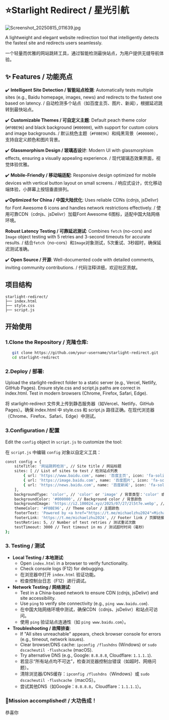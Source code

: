 # ⭐Starlight Redirect / 星光引航

![Screenshot_20250815_011639.jpg](https://youke1.picui.cn/s1/2025/08/15/689e1af74c1e7.jpg)

A lightweight and elegant website redirection tool that intelligently detects the fastest site and redirects users seamlessly.

一个轻量而优雅的网站跳转工具，通过智能检测最快站点，为用户提供无缝导航体验。

## ✨ Features / 功能亮点

:heavy_check_mark: **Intelligent Site Detection / 智能站点检测**: Automatically tests multiple sites (e.g., Baidu homepage, images, news) and redirects to the fastest one based on latency. / 自动检测多个站点（如百度主页、图片、新闻），根据延迟跳转到最快站点。

:heavy_check_mark: **Customizable Themes / 可自定义主题**: Default peach theme color (`#F0BE96`) and black background (`#000000`), with support for custom colors and image backgrounds. / 默认桃色主题（`#F0BE96`）和纯黑背景（`#000000`），支持自定义颜色和图片背景。

:heavy_check_mark: **Glassmorphism Design / 玻璃态设计**: Modern UI with glassmorphism effects, ensuring a visually appealing experience. / 现代玻璃态效果界面，视觉体验优雅。

:heavy_check_mark: **Mobile-Friendly / 移动端适配**: Responsive design optimized for mobile devices with vertical button layout on small screens. / 响应式设计，优化移动端体验，小屏幕上按钮垂直排列。

:heavy_check_mark:**Optimized for China / 中国大陆优化**: Uses reliable CDNs (cdnjs, jsDelivr) for Font Awesome 6 icons and handles network restrictions effectively. / 使用可靠CDN（cdnjs、jsDelivr）加载Font Awesome 6图标，适配中国大陆网络环境。

**Robust Latency Testing / 可靠延迟测试**: Combines `fetch` (no-cors) and `Image` object testing with 5 retries and 3-second timeouts for accurate results. / 结合`fetch`（no-cors）和`Image`对象测试，5次重试、3秒超时，确保延迟测试准确。

:heavy_check_mark: **Open Source / 开源**: Well-documented code with detailed comments, inviting community contributions. / 代码注释详细，欢迎社区贡献。

## 项目结构

```
starlight-redirect/
├── index.html
├── style.css
├── script.js
```

## 开始使用

### 1.Clone the Repository / 克隆仓库:

```bash
   git clone https://github.com/your-username/starlight-redirect.git
   cd starlight-redirect
```

### 2.Deploy / 部署:
Upload the starlight-redirect folder to a static server (e.g., Vercel, Netlify, GitHub Pages).
Ensure style.css and script.js paths are correct in index.html.
Test in modern browsers (Chrome, Firefox, Safari, Edge).

将 starlight-redirect 文件夹上传到静态服务器（如Vercel、Netlify、GitHub Pages）。确保 index.html 中 style.css 和 script.js 路径正确。在现代浏览器（Chrome、Firefox、Safari、Edge）中测试。

### 3.Configuration / 配置
Edit the `config` object in `script.js` to customize the tool:

在 `script.js` 中编辑 `config` 对象以自定义工具：

```bash
const config = {
    siteTitle: '网站跳转检测', // Site title / 网站标题
    sites: [ // List of sites to test / 检测站点列表
        { url: 'https://www.baidu.com', name: '百度主页', icon: 'fa-solid fa-rocket' },
        { url: 'https://image.baidu.com', name: '百度图片', icon: 'fa-solid fa-rocket' },
        { url: 'https://news.baidu.com', name: '百度新闻', icon: 'fa-solid fa-rocket' }
    ],
    backgroundType: 'color', // 'color' or 'image' / 背景类型：'color' 或 'image'
    backgroundColor: '#000000', // Background color / 背景颜色
    backgroundImage: 'https://i2.100024.xyz/2025/07/27/2l5t7e.webp', // Background image URL / 背景图片URL
    themeColor: '#F0BE96', // Theme color / 主题颜色
    footerText: 'Powered by <a href="https://t.me/michaelzhu2024">Michael朱</a>', // Footer text / 页脚文本
    footerLink: 'https://t.me/michaelzhu2024', // Footer link / 页脚链接
    testRetries: 5, // Number of test retries / 测试重试次数
    testTimeout: 3000 // Test timeout in ms / 测试超时时间（毫秒）
};
```

### 3. Testing / 测试

- **Local Testing / 本地测试**:
  - Open `index.html` in a browser to verify functionality.
  - Check console logs (F12) for debugging.
  - 在浏览器中打开 `index.html` 验证功能。
  - 检查控制台日志（F12）进行调试。
- **Network Testing / 网络测试**:
  - Test in a China-based network to ensure CDN (cdnjs, jsDelivr) and site accessibility.
  - Use `ping` to verify site connectivity (e.g., `ping www.baidu.com`).
  - 在中国大陆网络环境中测试，确保CDN（cdnjs、jsDelivr）和站点可访问。
  - 使用 `ping` 验证站点连通性（如 `ping www.baidu.com`）。
- **Troubleshooting / 故障排查**:
  - If "All sites unreachable" appears, check browser console for errors (e.g., timeout, network issues).
  - Clear browser/DNS cache: `ipconfig /flushdns` (Windows) or `sudo dscacheutil -flushcache` (macOS).
  - Try alternative DNS (e.g., Google: `8.8.8.8`, Cloudflare: `1.1.1.1`).
  - 若显示“所有站点均不可达”，检查浏览器控制台错误（如超时、网络问题）。
  - 清除浏览器/DNS缓存：`ipconfig /flushdns`（Windows）或 `sudo dscacheutil -flushcache`（macOS）。
  - 尝试其他DNS（如Google：`8.8.8.8`，Cloudflare：`1.1.1.1`）。

### 🎉Mission accomplished! / 大功告成！
恭喜你

